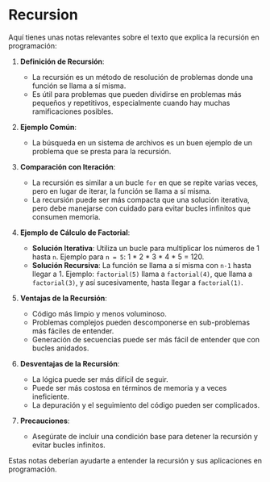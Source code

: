 # Recursion

Aquí tienes unas notas relevantes sobre el texto que explica la recursión en programación:

1. **Definición de Recursión**:
   - La recursión es un método de resolución de problemas donde una función se llama a sí misma.
   - Es útil para problemas que pueden dividirse en problemas más pequeños y repetitivos, especialmente cuando hay muchas ramificaciones posibles.

2. **Ejemplo Común**:
   - La búsqueda en un sistema de archivos es un buen ejemplo de un problema que se presta para la recursión.

3. **Comparación con Iteración**:
   - La recursión es similar a un bucle `for` en que se repite varias veces, pero en lugar de iterar, la función se llama a sí misma.
   - La recursión puede ser más compacta que una solución iterativa, pero debe manejarse con cuidado para evitar bucles infinitos que consumen memoria.

4. **Ejemplo de Cálculo de Factorial**:
   - **Solución Iterativa**: Utiliza un bucle para multiplicar los números de 1 hasta `n`. Ejemplo para `n = 5`: 1 * 2 * 3 * 4 * 5 = 120.
   - **Solución Recursiva**: La función se llama a sí misma con `n-1` hasta llegar a 1. Ejemplo: `factorial(5)` llama a `factorial(4)`, que llama a `factorial(3)`, y así sucesivamente, hasta llegar a `factorial(1)`.

5. **Ventajas de la Recursión**:
   - Código más limpio y menos voluminoso.
   - Problemas complejos pueden descomponerse en sub-problemas más fáciles de entender.
   - Generación de secuencias puede ser más fácil de entender que con bucles anidados.

6. **Desventajas de la Recursión**:
   - La lógica puede ser más difícil de seguir.
   - Puede ser más costosa en términos de memoria y a veces ineficiente.
   - La depuración y el seguimiento del código pueden ser complicados.

7. **Precauciones**:
   - Asegúrate de incluir una condición base para detener la recursión y evitar bucles infinitos.

Estas notas deberían ayudarte a entender la recursión y sus aplicaciones en programación.